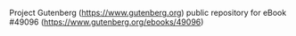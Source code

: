 Project Gutenberg (https://www.gutenberg.org) public repository for eBook #49096 (https://www.gutenberg.org/ebooks/49096)
